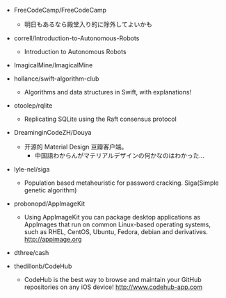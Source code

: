- FreeCodeCamp/FreeCodeCamp
  - 明日もあるなら殿堂入り的に除外してよいかも

- correll/Introduction-to-Autonomous-Robots
  - Introduction to Autonomous Robots

- ImagicalMine/ImagicalMine

- hollance/swift-algorithm-club
  - Algorithms and data structures in Swift, with explanations!

- otoolep/rqlite
  - Replicating SQLite using the Raft consensus protocol

- DreaminginCodeZH/Douya
  - 开源的 Material Design 豆瓣客户端。
    - 中国語わからんがマテリアルデザインの何かなのはわかった...

- lyle-nel/siga
  - Population based metaheuristic for password cracking. Siga(Simple genetic algorithm)

- probonopd/AppImageKit
  - Using AppImageKit you can package desktop applications as AppImages that run on common Linux-based operating systems, such as RHEL, CentOS, Ubuntu, Fedora, debian and derivatives. http://appimage.org

- dthree/cash

- thedillonb/CodeHub
  - CodeHub is the best way to browse and maintain your GitHub repositories on any iOS device! http://www.codehub-app.com
